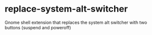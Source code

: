 replace-system-alt-switcher
===========================

Gnome shell extension that replaces the system alt switcher with two buttons (suspend and poweroff)
